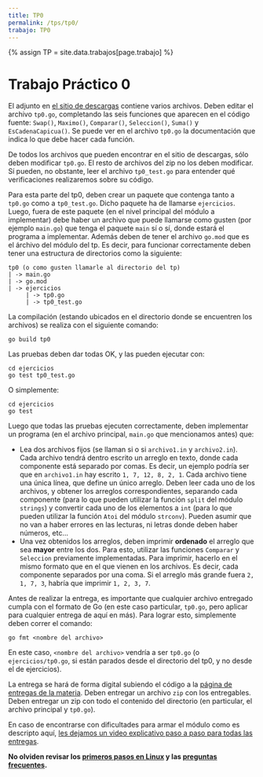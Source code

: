 ```yaml
---
title: TP0
permalink: /tps/tp0/
trabajo: TP0
---
```

{% assign TP = site.data.trabajos[page.trabajo] %}

Trabajo Práctico 0
==================

El adjunto en [el sitio de descargas]({{site.skel}}) contiene varios archivos.
Deben editar el archivo `tp0.go`, completando las seis funciones que
aparecen en el código fuente: `Swap()`,  `Maximo()`, `Comparar()`, `Seleccion()`, `Suma()` y `EsCadenaCapicua()`.
Se puede ver en el archivo `tp0.go` la documentación que indica lo que debe hacer cada función. 

De todos los archivos que pueden encontrar en el sitio de descargas, sólo deben modificar `tp0.go`. 
El resto de archivos del zip no los deben modificar. Sí pueden, no obstante, leer el archivo `tp0_test.go` para entender qué verificaciones realizaremos sobre su código. 

Para esta parte del tp0, deben crear un paquete que contenga tanto a `tp0.go` como a `tp0_test.go`. Dicho paquete ha de llamarse `ejercicios`. Luego, fuera de este paquete (en el nivel principal del módulo a implementar) debe haber un archivo que puede llamarse como gusten (por ejemplo `main.go`) que tenga el paquete `main` sí o sí, donde estará el programa a implementar. 
Además deben de tener el archivo `go.mod` que es el árchivo del módulo del tp. Es decir, para funcionar correctamente deben tener una estructura de directorios como la siguiente: 

```
tp0 (o como gusten llamarle al directorio del tp)
| -> main.go
| -> go.mod
| -> ejercicios
     | -> tp0.go
     | -> tp0_test.go
```

La compilación (estando ubicados en el directorio donde se encuentren los archivos) se realiza con el siguiente comando:

    go build tp0

Las pruebas deben dar todas OK, y las pueden ejecutar con:

    cd ejercicios
    go test tp0_test.go

O simplemente:

	cd ejercicios
	go test
	

Luego que todas las pruebas ejecuten correctamente, deben implementar un programa (en el archivo principal, `main.go` que mencionamos antes) que: 
* Lea dos archivos fijos (se llaman si o si `archivo1.in` y `archivo2.in`). Cada archivo tendrá dentro escrito un arreglo en texto, donde cada componente está separado por comas. Es decir, un ejemplo podría ser que en `archivo1.in` hay escrito `1, 7, 12, 8, 2, 1`. Cada archivo tiene una única línea, que define un único arreglo. Deben leer cada uno de los archivos, y obtener los arreglos correspondientes, separando cada componente (para lo que pueden utilizar la función `split` del módulo `strings`) y convertir cada uno de los elementos a `int` (para lo que pueden utilizar la función `Atoi` del módulo `strconv`). Pueden asumir que no van a haber errores en las lecturas, ni letras donde deben haber números, etc... 
* Una vez obtenidos los arreglos, deben imprimir **ordenado** el arreglo que sea **mayor** entre los dos. Para esto, utilizar las funciones `Comparar` y `Seleccion` previamente implementadas. Para imprimir, hacerlo en el mismo formato que en el que vienen en los archivos. Es decir, cada componente separados por una coma. Si el arreglo más grande fuera `2, 1, 7, 3`, habría que imprimir `1, 2, 3, 7`. 

Antes de realizar la entrega, es importante que cualquier archivo entregado cumpla con el formato de Go (en este caso particular, `tp0.go`, pero aplicar para cualquier entrega de aquí en más). Para lograr esto, simplemente deben correr el comando: 

	go fmt <nombre del archivo>

En este caso, `<nombre del archivo>` vendría a ser `tp0.go` (o `ejercicios/tp0.go`, si están parados desde el directorio del tp0, y no desde el de ejercicios).

La entrega se hará de forma digital subiendo el código a la [página de entregas de la materia]({{site.entregas}}).
Deben entregar un archivo `zip` con los entregables. Deben entregar un zip con todo el contenido del directorio (en particular, el archivo principal y `tp0.go`). 

En caso de encontrarse con dificultades para armar el módulo como es descripto aquí, [les dejamos un video explicativo paso a paso para todas las entregas](https://www.youtube.com/watch?v=IZrQt-vR3E4).

**No olviden revisar los [primeros pasos en Linux](/aed/faq/primeros-pasos) y las [preguntas frecuentes](/aed/faq/).**
